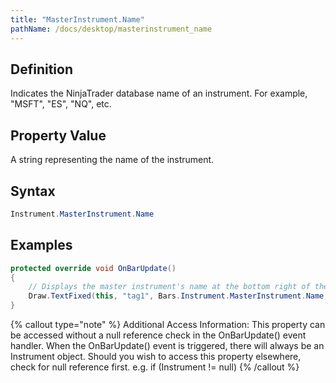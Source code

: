 ```yaml
---
title: "MasterInstrument.Name"
pathName: /docs/desktop/masterinstrument_name
---
```


## Definition

Indicates the NinjaTrader database name of an instrument. For example, "MSFT", "ES", "NQ", etc.

## Property Value

A string representing the name of the instrument.

## Syntax

```csharp
Instrument.MasterInstrument.Name
```

## Examples

```csharp
protected override void OnBarUpdate()
{
    // Displays the master instrument's name at the bottom right of the chart
    Draw.TextFixed(this, "tag1", Bars.Instrument.MasterInstrument.Name, TextPosition.BottomRight);
}
```

{% callout type="note" %}
Additional Access Information:
This property can be accessed without a null reference check in the OnBarUpdate() event handler. When the OnBarUpdate() event is triggered, there will always be an Instrument object. Should you wish to access this property elsewhere, check for null reference first. e.g. if (Instrument != null)
{% /callout %}
